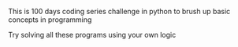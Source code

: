 This is 100 days coding series challenge in python to brush up basic concepts in programming 

Try solving all these programs using your own logic
